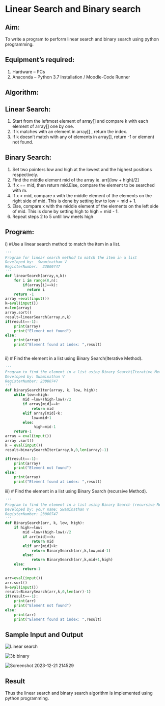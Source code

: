 # Linear Search and Binary search
## Aim:
To write a program to perform linear search and binary search using python programming.
## Equipment’s required:
1.	Hardware – PCs
2.	Anaconda – Python 3.7 Installation / Moodle-Code Runner
## Algorithm:
## Linear Search:
1.	Start from the leftmost element of array[] and compare k with each element of array[] one by one.
2.	If k matches with an element in array[] , return the index.
3.	If k doesn’t match with any of elements in array[], return -1 or element not found.
## Binary Search:
1.	Set two pointers low and high at the lowest and the highest positions respectively.
2.	Find the middle element mid of the array ie. arr[(low + high)/2]
3.	If x == mid, then return mid.Else, compare the element to be searched with m.
4.	If x > mid, compare x with the middle element of the elements on the right side of mid. This is done by setting low to low = mid + 1.
5.	Else, compare x with the middle element of the elements on the left side of mid. This is done by setting high to high = mid - 1.
6.	Repeat steps 2 to 5 until low meets high
## Program:
i)	#Use a linear search method to match the item in a list.
```python
''' 
Program for linear search method to match the item in a list
Developed by:  Swaminathan V
RegisterNumber:  23000747
'''
def linearSearch(array,n,k):
    for i in range(0,n):
        if(array[i]==k):
          return i
    return -1
array =eval(input())
k=eval(input())
n=len(array)
array.sort()
result=linearSearch(array,n,k)
if(result==-1):
    print(array)
    print("Element not found")
else:
    print(array)
    print("Element found at index: ",result)



```
ii)	# Find the element in a list using Binary Search(Iterative Method).
``` python
''' 
Program to find the element in a list using Binary Search(Iterative Method)..
Developed by: Swaminathan V
RegisterNumber: 23000747
'''
def binarySearchIter(array, k, low, high):
    while low<=high:
        mid =low+(high-low)//2
        if array[mid]==k:
            return mid
        elif array[mid]<k:
            low=mid+1
        else:
             high=mid-1
    return-1
array = eval(input())
array .sort()
k = eval(input())
result=binarySearchIter(array,k,0,len(array)-1)

if(result==-1):
    print(array)
    print("Element not found")
else:
    print(array)
    print("Element found at index: ",result)
```
iii)	# Find the element in a list using Binary Search (recursive Method).
```python
''' 
Program to find the element in a list using Binary Search (recursive Method).
Developed by: your name: Swaminathan V
RegisterNumber: 23000747
'''
def BinarySearch(arr, k, low, high):
    if high>=low:
        mid =low+(high-low)//2
        if arr[mid]==k:
            return mid
        elif arr[mid]>k:
            return BinarySearch(arr,k,low,mid-1)
        else:
            return BinarySearch(arr,k,mid+1,high)
    else:
        return-1
        
arr=eval(input())
arr.sort()
k=eval(input())
result=BinarySearch(arr,k,0,len(arr)-1)
if(result==-1):
    print(arr)
    print("Element not found")
else:
    print(arr)
    print("Element found at index: ",result)
```
## Sample Input and Output
![Linear search](https://github.com/SwaminathanV23000747/Search-Algorithm/assets/148931113/befa8f9c-0292-443b-a704-f567b8c1c6b0)

![3b binary](https://github.com/SwaminathanV23000747/Search-Algorithm/assets/148931113/04478197-ab25-4445-9996-82808db19931)

![Screenshot 2023-12-21 214529](https://github.com/SwaminathanV23000747/Search-Algorithm/assets/148931113/40ce9bc4-38c2-4ca0-824d-01a9eea20831)




## Result
Thus the linear search and binary search algorithm is implemented using python programming.

